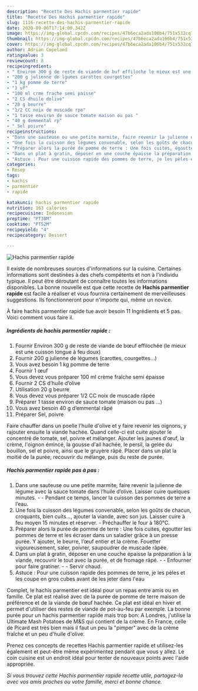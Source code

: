 ```yaml
---
description: "Recette Des Hachis parmentier rapide"
title: "Recette Des Hachis parmentier rapide"
slug: 1116-recette-des-hachis-parmentier-rapide
date: 2020-09-06T17:14:00.342Z
image: https://img-global.cpcdn.com/recipes/47b6eca2ada106b4/751x532cq70/hachis-parmentier-rapide-photo-principale-de-la-recette.jpg
thumbnail: https://img-global.cpcdn.com/recipes/47b6eca2ada106b4/751x532cq70/hachis-parmentier-rapide-photo-principale-de-la-recette.jpg
cover: https://img-global.cpcdn.com/recipes/47b6eca2ada106b4/751x532cq70/hachis-parmentier-rapide-photo-principale-de-la-recette.jpg
author: Adrian Copeland
ratingvalue: 3
reviewcount: 8
recipeingredient:
- " Environ 300 g de reste de viande de buf effiloche le mieux est une cuisson longue  feu doux"
- "200 g julienne de lgumes carottes courgettes"
- "1 kg pomme de terre"
- "1 uf"
- "100 ml crme frache semi paisse"
- "2 CS dhuile dolive"
- "20 g beurre"
- "1/2 CC noix de muscade rpe"
- "1 tasse environ de sauce tomate maison ou pas "
- "40 g demmental rp"
- " Sel poivre"
recipeinstructions:
- "Dans une sauteuse ou une petite marmite, faire revenir la julienne de légume avec la sauce tomate dans l’huile d’olive. Laisser cuire quelques minutes.  Pendant ce temps, lancer la cuisson des pommes de terre a l’eau."
- "Une fois la cuisson des légumes convenable, selon les goûts de chacun, croquants, bien cuits…, ajouter la viande, avec son jus. Laisser cuire à feu moyen 15 minutes et réserver. Préchauffer le four à 180°C."
- "Préparer alors la purée de pomme de terre : Une fois cuites, égoutter les pommes de terre et les écraser dans un saladier grâce à un presse purée. Y ajouter, le beurre, l’œuf entier et la crème. Fouetter vigoureusement, saler, poivrer, saupoudrer de muscade râpée."
- "Dans un plat à gratin, déposer en une couche épaisse la préparation à la viande, recouvrir le tout avec la purée, et de fromage râpé.  Enfourner pour faire gratiner.  Servir chaud."
- "Astuce : Pour une cuisson rapide des pommes de terre, je les pèles et les coupe en gros cubes avant de les jeter dans l&#39;eau"
categories:
- Resep
tags:
- hachis
- parmentier
- rapide

katakunci: hachis parmentier rapide 
nutrition: 163 calories
recipecuisine: Indonesian
preptime: "PT30M"
cooktime: "PT52M"
recipeyield: "4"
recipecategory: Dessert

---
```



![Hachis parmentier rapide](https://img-global.cpcdn.com/recipes/47b6eca2ada106b4/751x532cq70/hachis-parmentier-rapide-photo-principale-de-la-recette.jpg)

Il existe de nombreuses sources d'informations sur la cuisine. Certaines informations sont destinées à des chefs compétents et non à l'individu typique. Il peut être déroutant de connaître toutes les informations disponibles. La bonne nouvelle est que cette recette de <strong> Hachis parmentier rapide </strong> est facile à réaliser et vous fournira certainement de merveilleuses suggestions. Ils fonctionneront pour n'importe qui, même un novice.

<!--inarticleads1-->

À faire hachis parmentier rapide tue avoir besoin 11 Ingrédients et 5 pas. Voici comment vous faire il.

##### Ingrédients de hachis parmentier rapide :

1. Fournir  Environ 300 g de reste de viande de bœuf effilochée (le mieux est une cuisson longue à feu doux)
1. Fournir 200 g julienne de légumes (carottes, courgettes…)
1. Vous avez besoin 1 kg pomme de terre
1. Fournir 1 œuf
1. Vous devez vous préparer 100 ml crème fraîche semi épaisse
1. Fournir 2 CS d’huile d’olive
1. Utilisation 20 g beurre
1. Vous devez vous préparer 1/2 CC noix de muscade râpée
1. Préparer 1 tasse environ de sauce tomate (maison ou pas …)
1. Vous avez besoin 40 g d’emmental râpé
1. Préparer  Sel, poivre


Faire chauffer dans un poelle l&#39;huile d&#39;olive et y faire revenir les oignons, y rajouter ensuite la viande hachée. Quand celle-ci est cuite ajouter le concentré de tomate, sel, poivre et mélanger. Ajouter les jaunes d&#39;œuf, la crème, l&#39;oignon émincé, la gousse d&#39;ail hachée, le persil, la gelée du bouillon, sel et poivre, ainsi que le gruyère râpé. Placer dans un plat la moitié de la purée, recouvrir du mélange, puis du reste de purée. 

<!--inarticleads2-->

##### Hachis parmentier rapide pas à pas :

1. Dans une sauteuse ou une petite marmite, faire revenir la julienne de légume avec la sauce tomate dans l’huile d’olive. Laisser cuire quelques minutes. -  - Pendant ce temps, lancer la cuisson des pommes de terre a l’eau.
1. Une fois la cuisson des légumes convenable, selon les goûts de chacun, croquants, bien cuits…, ajouter la viande, avec son jus. Laisser cuire à feu moyen 15 minutes et réserver. - Préchauffer le four à 180°C.
1. Préparer alors la purée de pomme de terre : Une fois cuites, égoutter les pommes de terre et les écraser dans un saladier grâce à un presse purée. Y ajouter, le beurre, l’œuf entier et la crème. Fouetter vigoureusement, saler, poivrer, saupoudrer de muscade râpée.
1. Dans un plat à gratin, déposer en une couche épaisse la préparation à la viande, recouvrir le tout avec la purée, et de fromage râpé. -  - Enfourner pour faire gratiner. -  - Servir chaud.
1. Astuce : Pour une cuisson rapide des pommes de terre, je les pèles et les coupe en gros cubes avant de les jeter dans l&#39;eau


Complet, le hachis parmentier est idéal pour un repas entre amis ou en famille. Ce plat est réalisé avec de la purée de pomme de terre maison de préférence et de la viande de bœuf hachée. Ce plat est idéal en hiver et permet d&#39;utiliser des restes de viande de pot-au-feu par exemple. La bonne purée pour un hachis parmentier rapide mais trop bon: A Londres, j&#39;utilise la Ultimate Mash Potatoes de M&amp;S qui contient de la crème. En France, celle de Picard est très bien mais il faut un peu la &#34;pimper&#34; avec de la crème fraîche et un peu d&#39;huile d&#39;olive. 

<!--inarticleads1-->

<p>
Prenez ces concepts de recettes Hachis parmentier rapide et utilisez-les également et peut-être même expérimentez pendant que vous y allez. Le coin cuisine est un endroit idéal pour tenter de nouveaux points avec l'aide appropriée.
</p>

<p>
<i>Si vous trouvez cette Hachis parmentier rapide recette utile, partagez-la avec vos amis proches ou votre famille, merci et bonne chance.</i>
</p>
